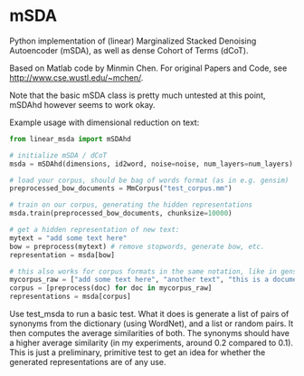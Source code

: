 mSDA
====

Python implementation of (linear) Marginalized Stacked Denoising Autoencoder (mSDA), as well as dense Cohort of Terms (dCoT). 

Based on Matlab code by Minmin Chen. For original Papers and Code, see http://www.cse.wustl.edu/~mchen/.

Note that the basic mSDA class is pretty much untested at this point, mSDAhd however seems to work okay.

Example usage with dimensional reduction on text:

```python
from linear_msda import mSDAhd

# initialize mSDA / dCoT
msda = mSDAhd(dimensions, id2word, noise=noise, num_layers=num_layers)

# load your corpus, should be bag of words format (as in e.g. gensim)
preprocessed_bow_documents = MmCorpus("test_corpus.mm")

# train on our corpus, generating the hidden representations
msda.train(preprocessed_bow_documents, chunksize=10000)

# get a hidden representation of new text:
mytext = "add some text here"
bow = preprocess(mytext) # remove stopwords, generate bow, etc.
representation = msda[bow]

# this also works for corpus formats in the same notation, like in gensim
mycorpus_raw = ["add some text here", "another text", "this is a document"]
corpus = [preprocess(doc) for doc in mycorpus_raw]
representations = msda[corpus]
```

Use test_msda to run a basic test. What it does is generate a list of pairs of synonyms from the dictionary (using WordNet), and a list or random pairs. It then computes the average similarities of both. The synonyms should have a higher average similarity (in my experiments, around 0.2 compared to 0.1). This is just a preliminary, primitive test to get an idea for whether the generated representations are of any use.
